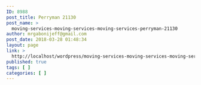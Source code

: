 ```yaml
---
ID: 8988
post_title: Perryman 21130
post_name: >
  moving-services-moving-services-moving-services-perryman-21130
author: mrgabonijeff@gmail.com
post_date: 2018-03-28 01:48:34
layout: page
link: >
  http://localhost/wordpress/moving-services-moving-services-moving-services-perryman-21130/
published: true
tags: [ ]
categories: [ ]
---
```


